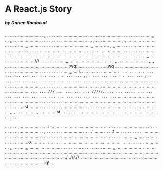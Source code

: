 # A React.js Story
##### by Darren Rambaud

...
...
...
...
...
...
...
...
,,,
...
...
...
...
...
...
...
...
...
...
...
..
...
...
...
...
...
...
...
...
...
,,,
...
,,,
...
...
...
...
...
...
...
...
...
...
...
...
...
...
...
...
,,,
...
...
...
...
...
,,,
...
...
...
...
...
...
...
...
...
...
,,,
...
...
...
...
...
....
...
...
...
...
...
...
,,,
...
...
....
,,,,
...
...
...
....
...
...
...
...
....
....
...
...
...
...
....
...
...
...
...
...
...
...
...
...
...
...
...
...
...
...
...
...
...
...
...
...
...
...
...
...
..
...
...
...
...
...
...
...
...
...
...
...
...
...
...
...
...
...
...
...
...
...
...
...
...
...
...
,,,
...
...
...
...
...
...
...
///
...
...
...
...
...
,,,,
...
...
...
...
...
...
...
...
...
,,,
...
...
...
...
...
...
,,,,
...
...
...
....
...
...
...
...
...
...
...
...
...:wq:
...
...
...
...
...
...:wq
...
...
...
...
...
...
...
...
...
...
...
...
...
...
...
...
...
...
...
...
...
...
,,,
...
i...
...
...
...
...
...
...
...:`
...
...
...
...
...
...
...
...
...
...
...
...
...
,,,
...
...
...
...
...
...
,,.
...
...
...
...
...
...
...
..
....
...
...`
...
...
...
...
...
...
...
...
...
...
...
...
...
...
...
...
...
...
...
...
...
...
...
...
...
...
...
...
...
...
...
...
...
...
...
...
...
...
...
...
...
...
...
...
...
...
...
...`
...
...
///
...
...
...
...
/////.
...
...
.....
...
...
...
...
...
...
...
...
...
...
...
...
...
...
...`
...
...
...
...
...
...
...
...
...
...
...
...
...
...
...
...
...
...
...
....
...
...
...
...
...
...
...
...
..
...
...
...
...
...
...
...
...
...
...
...
...
...
...
st
...
...
...
...
...
...
...
...
...
...
...
...
...
...
...
...
...
...
...
...
...
...
...
...
...
...
...
,,,,
...
...
...
...
.,..
...
...
...
st
...
...
...
...
...
...
...
...
...
...
...
...
...
...
...
...
...
...
...
...
...
...
...

...
...
...
...
...
...
...
...
...:
...
...
...
...
...
...
...
...
...
...
...
...
...
...
...
...
...
...
...
...
...
...
...
...
...
...
...
...
...
...
,..
...
...
...
...
...
...
...
...
...`
...
...
...
...1
...
...
...
...
...
...
...
...
...
...
...
...
...
...
...
...
...
...
...
...
...
...
....
...
...
...
...
...
...
...
...
...
...
...
...
,,,
...
...
....
..
...
...
...
...
...o.
...
...
...
....
...
..
...
...
....
...
...
.....
...
...
...
...
....
...
...
...
..
....
..
,,,
...
...
,,,
...
...
,,,
....
...
...
...
...
....
...
...
...
....
...
...
....
...
...
...
,,,
...
....
...
...
..
...
...
...
...
....
..
..
...
...
...
...
...
...
....
...
...
...
...
...
...
...
...
...
...
...
....
....
...
...
...
...
...
...
...
..
..
...
..
..
...
..
...
...
.
...
...
...
...
./
.///.//
...
...
...
...
...
...
...
...
...
...
...
...
...
...
...
...
...
...
...
...
...
...
...
...
:q!
...
